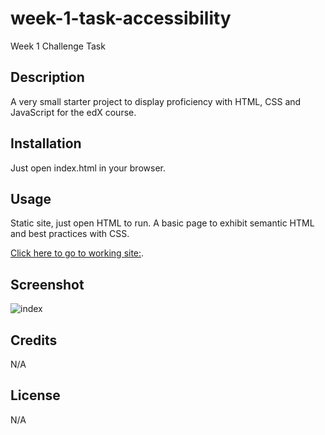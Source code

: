 # week-1-task-accessibility
Week 1 Challenge Task

## Description

A very small starter project to display proficiency with HTML, CSS and JavaScript for the edX course.

## Installation

Just open index.html in your browser.

## Usage

Static site, just open HTML to run. A basic page to exhibit semantic HTML and best practices with CSS.

[Click here to go to working site:](https://tascott.github.io/week-1-task-accessibility/).

## Screenshot

![index](https://user-images.githubusercontent.com/18272434/202743656-677f1e2d-ad99-40b2-839f-b639fdcfd64e.png)


## Credits

N/A

## License

N/A
